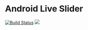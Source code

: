 # Android Live Slider

[![Build Status](https://travis-ci.org/shhj1998/android-live-slider.svg?branch=master)](https://travis-ci.org/shhj1998/android-live-slider)
[![](https://jitpack.io/v/shhj1998/android-live-slider.svg)](https://jitpack.io/#shhj1998/android-live-slider)

